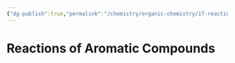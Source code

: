 ```yaml
---
{"dg-publish":true,"permalink":"/chemistry/organic-chemistry/17-reactions-of-aromatic-compounds/","dgHomeLink":true,"dgPassFrontmatter":true}
---
```


# Reactions of Aromatic Compounds

